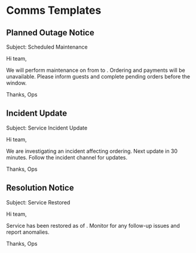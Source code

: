 # Comms Templates

## Planned Outage Notice
Subject: Scheduled Maintenance

Hi team,

We will perform maintenance on <date> from <start> to <end>. Ordering and payments will be unavailable. Please inform guests and complete pending orders before the window.

Thanks,
Ops

## Incident Update
Subject: Service Incident Update

Hi team,

We are investigating an incident affecting ordering. Next update in 30 minutes. Follow the incident channel for updates.

Thanks,
Ops

## Resolution Notice
Subject: Service Restored

Hi team,

Service has been restored as of <time>. Monitor for any follow-up issues and report anomalies.

Thanks,
Ops
